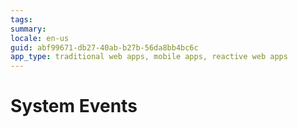 ```yaml
---
tags: 
summary: 
locale: en-us
guid: abf99671-db27-40ab-b27b-56da8bb4bc6c
app_type: traditional web apps, mobile apps, reactive web apps
---
```


# System Events
